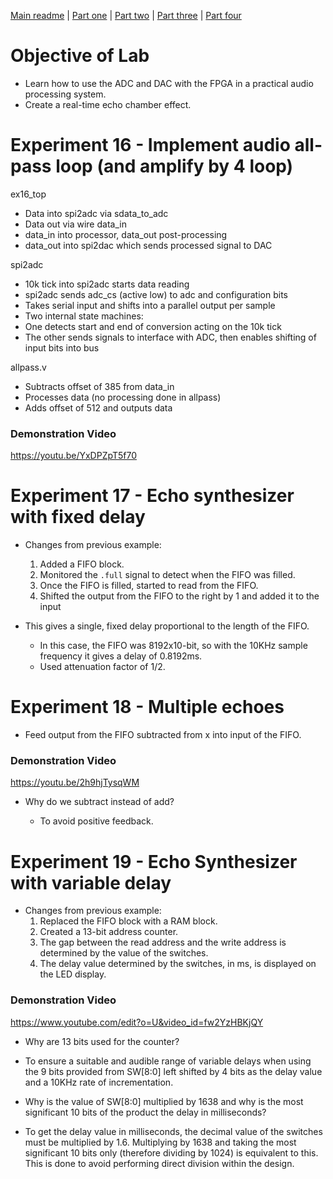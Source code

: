 [Main readme](../readme.MD) | [Part one](../part_1) | [Part two](../part_2) | [Part three](../part_3) | [Part four](../part_4)

# Objective of Lab

* Learn how to use the ADC and DAC with the FPGA in a practical audio processing system.
* Create a real-time echo chamber effect.

# Experiment 16 - Implement audio all-pass loop (and amplify by 4 loop)

ex16_top
- Data into spi2adc via sdata_to_adc
- Data out via wire data_in
- data_in into processor, data_out post-processing
- data_out into spi2dac which sends processed signal to DAC

spi2adc
- 10k tick into spi2adc starts data reading
- spi2adc sends adc_cs (active low) to adc and configuration bits
- Takes serial input and shifts into a parallel output per sample
- Two internal state machines: 
- One detects start and end of conversion acting on the 10k tick
- The other sends signals to interface with ADC,
then enables shifting of input bits into bus

allpass.v
- Subtracts offset of 385 from data_in
- Processes data (no processing done in allpass)
- Adds offset of 512 and outputs data

### Demonstration Video
https://youtu.be/YxDPZpT5f70

# Experiment 17 - Echo synthesizer with fixed delay
* Changes from previous example:
  
  1. Added a FIFO block.
  2. Monitored the `.full` signal to detect when the FIFO was filled.
  3. Once the FIFO is filled, started to read from the FIFO.
  4. Shifted the output from the FIFO to the right by 1 and added it to the input

* This gives a single, fixed delay proportional to the length of the FIFO.
  
  * In this case, the FIFO was 8192x10-bit, so with the 10KHz sample frequency it gives a delay of 0.8192ms.
  * Used attenuation factor of 1/2.
  
# Experiment 18 - Multiple echoes
* Feed output from the FIFO subtracted from x into input of the FIFO.

### Demonstration Video
https://youtu.be/2h9hjTysqWM

* Why do we subtract instead of add?
  
  * To avoid positive feedback.

# Experiment 19 - Echo Synthesizer with variable delay
* Changes from previous example:
  1. Replaced the FIFO block with a RAM block.
  2. Created a 13-bit address counter.
  3. The gap between the read address and the write address is determined by the value of the switches.
  4. The delay value determined by the switches, in ms, is displayed on the LED display.
  
### Demonstration Video
https://www.youtube.com/edit?o=U&video_id=fw2YzHBKjQY

 * Why are 13 bits used for the counter?

  * To ensure a suitable and audible range of variable delays when using the 9 bits provided from SW[8:0] left shifted by 4 bits as the delay value and a 10KHz rate of incrementation.
  
 * Why is the value of SW[8:0] multiplied by 1638 and why is the most significant 10 bits of the product the delay in milliseconds?

  * To get the delay value in milliseconds, the decimal value of the switches must be multiplied by 1.6. Multiplying by 1638 and taking the most significant 10 bits only (therefore dividing by 1024) is equivalent to this. This is done to avoid performing direct division within the design.
  

  
